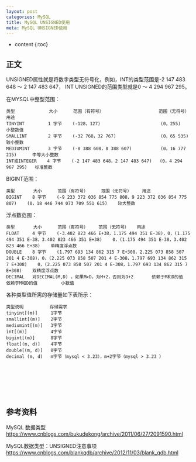 ```yaml
---
layout: post
categories: MySQL
title: MySQL UNSIGNED使用
meta: MySQL UNSIGNED使用
---
```

* content
{:toc}

## 正文

UNSIGNED属性就是将数字类型无符号化，例如，INT的类型范围是-2 147 483 648 ～ 2 147 483 647， INT UNSIGNED的范围类型就是0 ～ 4 294 967 295。

在MYSQL中整型范围：
```
类型             大小      范围（有符号）                     范围（无符号）         用途
TINYINT         1 字节    (-128，127)                       (0，255)             小整数值
SMALLINT        2 字节    (-32 768，32 767)                 (0，65 535)          较小整数
MEDIUMINT       3 字节    (-8 388 608，8 388 607)           (0，16 777 215)      中等大小整数
INT或INTEGER    4 字节    (-2 147 483 648，2 147 483 647)   (0，4 294 967 295)   标准整数
```

BIGINT范围：
```
类型       大小      范围（有符号）     范围（无符号）    用途
BIGINT    8 字节    (-9 233 372 036 854 775 808，9 223 372 036 854 775 807)    (0，18 446 744 073 709 551 615)    较大整数
```

浮点数范围：
```
类型       大小      范围（有符号）    范围（无符号）   用途
FLOAT     4 字节    (-3.402 823 466 E+38，1.175 494 351 E-38)，0，(1.175 494 351 E-38，3.402 823 466 351 E+38)    0，(1.175 494 351 E-38，3.402 823 466 E+38)    单精度浮点数
DOUBLE    8 字节    (1.797 693 134 862 315 7 E+308，2.225 073 858 507 201 4 E-308)，0，(2.225 073 858 507 201 4 E-308，1.797 693 134 862 315 7 E+308)    0，(2.225 073 858 507 201 4 E-308，1.797 693 134 862 315 7 E+308)    双精度浮点数
DECIMAL   对DECIMAL(M,D) ，如果M>D，为M+2，否则为D+2       依赖于M和D的值        依赖于M和D的值         小数值 
```

各种类型值所需的存储量如下表所示：
```
类型说明          存储需求
tinyint[(m)]     1字节
smallint[(m)]    2字节
mediumint[(m)]   3字节
int[(m)]         4字节
bigint[(m)]      8字节
float[(m, d)]    4字节
double[(m, d)]   8字节
decimal (m, d)   m字节（mysql < 3.23），m+2字节（mysql > 3.23 ）
```

<br/><br/><br/><br/><br/>
## 参考资料

MySQL 数据类型 <https://www.cnblogs.com/bukudekong/archive/2011/06/27/2091590.html>

MySQL数据类型：UNSIGNED注意事项 <https://www.cnblogs.com/blankqdb/archive/2012/11/03/blank_qdb.html>
